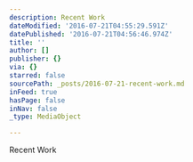 ```yaml
---
description: Recent Work
dateModified: '2016-07-21T04:55:29.591Z'
datePublished: '2016-07-21T04:56:46.974Z'
title: ''
author: []
publisher: {}
via: {}
starred: false
sourcePath: _posts/2016-07-21-recent-work.md
inFeed: true
hasPage: false
inNav: false
_type: MediaObject

---
```

Recent Work